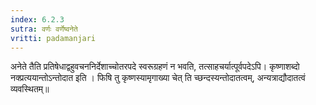 ```yaml
---
index: 6.2.3
sutra: वर्णः वर्णेष्वनेते
vritti: padamanjari
---
```


  अनेते तैति प्रतिषेधाद्वहुवचननिर्देशाच्चोतरपदे स्वरूग्रहणं न भवति, तत्साहचर्यात्पूर्वपदेऽपि। कृष्णाशब्दो नक्प्रत्ययान्तोऽन्तोदात इति । फिषि तु कृष्णस्यामृगाख्या चेत् ति च्छन्दस्यन्तोदातत्वम्, अन्यत्राद्यौदातत्वं व्यवस्थितम्॥